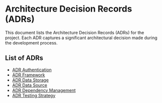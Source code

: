 # Architecture Decision Records (ADRs)

This document lists the Architecture Decision Records (ADRs) for the project. 
Each ADR captures a significant architectural decision made during the development process.

## List of ADRs

- [ADR Authentication](adr/adr-authentication.md)
- [ADR Framework](adr/adr-basic-technology.md)
- [ADR Data Storage](adr/adr-data-storage.md)
- [ADR Data Source](adr/adr-data-source.md)
- [ADR Dependency Management](adr/adr-dependency-management.md)
- [ADR Testing Strategy](adr/adr-testing.md)
